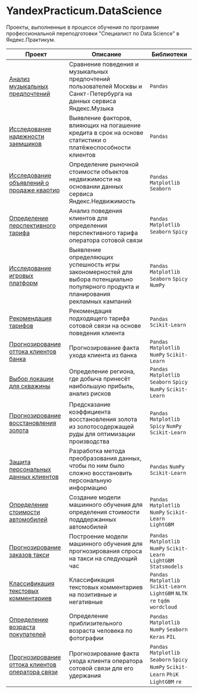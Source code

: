 # YandexPracticum.DataScience
Проекты, выполненные в процессе обучения по программе профессиональной переподготовки "Специалист по Data Science" в Яндекс.Практикум.

| Проект | Описание | Библиотеки |
| --- | --- | --- |
| [Анализ музыкальных предпочтений](https://github.com/feskiv/YandexPracticum.DataScience/tree/main/01%20-%20%D0%90%D0%BD%D0%B0%D0%BB%D0%B8%D0%B7%20%D0%BC%D1%83%D0%B7%D1%8B%D0%BA%D0%B0%D0%BB%D1%8C%D0%BD%D1%8B%D1%85%20%D0%BF%D1%80%D0%B5%D0%B4%D0%BF%D0%BE%D1%87%D1%82%D0%B5%D0%BD%D0%B8%D0%B9) | Сравнение поведения и музыкальных предпочтений пользователей Москвы и Санкт-Петербурга на данных сервиса Яндекс.Музыка  | `Pandas` |
| [Исследование надежности заемщиков](https://github.com/feskiv/YandexPracticum.DataScience/tree/main/02%20-%20%D0%98%D1%81%D1%81%D0%BB%D0%B5%D0%B4%D0%BE%D0%B2%D0%B0%D0%BD%D0%B8%D0%B5%20%D0%BD%D0%B0%D0%B4%D0%B5%D0%B6%D0%BD%D0%BE%D1%81%D1%82%D0%B8%20%D0%B7%D0%B0%D0%B5%D0%BC%D1%89%D0%B8%D0%BA%D0%BE%D0%B2) | Выявление факторов, влияющих на погашение кредита в срок на основе статистики о платёжеспособности клиентов | `Pandas` |
| [Исследование объявлений о продаже квартир](https://github.com/feskiv/YandexPracticum.DataScience/tree/main/03%20-%20%D0%98%D1%81%D1%81%D0%BB%D0%B5%D0%B4%D0%BE%D0%B2%D0%B0%D0%BD%D0%B8%D0%B5%20%D0%BE%D0%B1%D1%8A%D1%8F%D0%B2%D0%BB%D0%B5%D0%BD%D0%B8%D0%B9%20%D0%BE%20%D0%BF%D1%80%D0%BE%D0%B4%D0%B0%D0%B6%D0%B5%20%D0%BA%D0%B2%D0%B0%D1%80%D1%82%D0%B8%D1%80) | Определение рыночной стоимости объектов недвижимости на основании данных сервиса Яндекс.Недвижимость | `Pandas` `Matplotlib` `Seaborn` |
| [Определение перспективного тарифа](https://github.com/feskiv/YandexPracticum.DataScience/tree/main/04%20-%20%D0%9E%D0%BF%D1%80%D0%B5%D0%B4%D0%B5%D0%BB%D0%B5%D0%BD%D0%B8%D0%B5%20%D0%BF%D0%B5%D1%80%D1%81%D0%BF%D0%B5%D0%BA%D1%82%D0%B8%D0%B2%D0%BD%D0%BE%D0%B3%D0%BE%20%D1%82%D0%B0%D1%80%D0%B8%D1%84%D0%B0) | Анализ поведения клиентов для определения перспективного тарифа оператора сотовой связи |  `Pandas` `Matplotlib` `Seaborn` `Spicy` |
| [Исследование игровых платформ](https://github.com/feskiv/YandexPracticum.DataScience/tree/main/05%20-%20%D0%98%D1%81%D1%81%D0%BB%D0%B5%D0%B4%D0%BE%D0%B2%D0%B0%D0%BD%D0%B8%D0%B5%20%D0%B8%D0%B3%D1%80%D0%BE%D0%B2%D1%8B%D1%85%20%D0%BF%D0%BB%D0%B0%D1%82%D1%84%D0%BE%D1%80%D0%BC) | Выявление определяющих успешность игры закономерностей для выбора потенциально популярного продукта и планирования рекламных кампаний | `Pandas` `Matplotlib` `Seaborn` `Spicy` `NumPy` |
| [Рекомендация тарифов](https://github.com/feskiv/YandexPracticum.DataScience/tree/main/06%20-%20%D0%A0%D0%B5%D0%BA%D0%BE%D0%BC%D0%B5%D0%BD%D0%B4%D0%B0%D1%86%D0%B8%D1%8F%20%D1%82%D0%B0%D1%80%D0%B8%D1%84%D0%BE%D0%B2) | Рекомендация подходящего тарифа сотовой связи на основе поведения клиента | `Pandas` `Scikit-Learn` |
| [Прогнозирование оттока клиентов банка](https://github.com/feskiv/YandexPracticum.DataScience/tree/main/07%20-%20%D0%9F%D1%80%D0%BE%D0%B3%D0%BD%D0%BE%D0%B7%D0%B8%D1%80%D0%BE%D0%B2%D0%B0%D0%BD%D0%B8%D0%B5%20%D0%BE%D1%82%D1%82%D0%BE%D0%BA%D0%B0%20%D0%BA%D0%BB%D0%B8%D0%B5%D0%BD%D1%82%D0%BE%D0%B2)| Прогнозирование факта ухода клиента из банка| `Pandas` `Matplotlib` `NumPy` `Scikit-Learn`|
| [Выбор локации для скважины](https://github.com/feskiv/YandexPracticum.DataScience/tree/main/08%20-%20%D0%92%D1%8B%D0%B1%D0%BE%D1%80%20%D0%BB%D0%BE%D0%BA%D0%B0%D1%86%D0%B8%D0%B8%20%D0%B4%D0%BB%D1%8F%20%D1%81%D0%BA%D0%B2%D0%B0%D0%B6%D0%B8%D0%BD%D1%8B) | Определение региона, где добыча принесёт наибольшую прибыль, анализ рисков | `Pandas` `Matplotlib` `Seaborn` `Spicy` `NumPy` `Scikit-Learn` |
| [Прогнозирование восстановления золота](https://github.com/feskiv/YandexPracticum.DataScience/tree/main/09%20-%20%D0%9F%D1%80%D0%BE%D0%B3%D0%BD%D0%BE%D0%B7%D0%B8%D1%80%D0%BE%D0%B2%D0%B0%D0%BD%D0%B8%D0%B5%20%D0%B2%D0%BE%D1%81%D1%81%D1%82%D0%B0%D0%BD%D0%BE%D0%B2%D0%BB%D0%B5%D0%BD%D0%B8%D1%8F%20%D0%B7%D0%BE%D0%BB%D0%BE%D1%82%D0%B0) | Предсказание коэффициента восстановления золота из золотосодержащей руды для оптимизации производства | `Pandas` `Matplotlib` `Spicy` `NumPy` `Scikit-Learn` |
| [Защита персональных данных клиентов](https://github.com/feskiv/YandexPracticum.DataScience/tree/main/10%20-%20%D0%97%D0%B0%D1%89%D0%B8%D1%82%D0%B0%20%D0%BF%D0%B5%D1%80%D1%81%D0%BE%D0%BD%D0%B0%D0%BB%D1%8C%D0%BD%D1%8B%D1%85%20%D0%B4%D0%B0%D0%BD%D0%BD%D1%8B%D1%85%20%D0%BA%D0%BB%D0%B8%D0%B5%D0%BD%D1%82%D0%BE%D0%B2) | Разработка метода преобразования данных, чтобы по ним было сложно восстановить персональную информацию | `Pandas` `NumPy` `Scikit-Learn` |
| [Определение стоимости автомобилей](https://github.com/feskiv/YandexPracticum.DataScience/tree/main/11%20-%20%D0%9E%D0%BF%D1%80%D0%B5%D0%B4%D0%B5%D0%BB%D0%B5%D0%BD%D0%B8%D0%B5%20%D1%81%D1%82%D0%BE%D0%B8%D0%BC%D0%BE%D1%81%D1%82%D0%B8%20%D0%B0%D0%B2%D1%82%D0%BE%D0%BC%D0%BE%D0%B1%D0%B8%D0%BB%D0%B5%D0%B9) | Создание модели машинного обучения для определения стоимости подддержанных автомобилей |`Pandas` `Matplotlib` `NumPy` `Scikit-Learn` `LightGBM ` |
| [Прогнозирование заказов такси](https://github.com/feskiv/YandexPracticum.DataScience/tree/main/12%20-%20%D0%9F%D1%80%D0%BE%D0%B3%D0%BD%D0%BE%D0%B7%D0%B8%D1%80%D0%BE%D0%B2%D0%B0%D0%BD%D0%B8%D0%B5%20%D0%B7%D0%B0%D0%BA%D0%B0%D0%B7%D0%BE%D0%B2%20%D1%82%D0%B0%D0%BA%D1%81%D0%B8) | Построение модели машинного обучения для прогнозирования спроса на такси на следующий час | `Pandas` `Matplotlib` `NumPy` `Scikit-Learn` `LightGBM ` `Statsmodels ` |
| [Классификация текстовых комментариев](https://github.com/feskiv/YandexPracticum.DataScience/tree/main/13%20-%20%D0%9A%D0%BB%D0%B0%D1%81%D1%81%D0%B8%D1%84%D0%B8%D0%BA%D0%B0%D1%86%D0%B8%D1%8F%20%D1%82%D0%B5%D0%BA%D1%81%D1%82%D0%BE%D0%B2%D1%8B%D1%85%20%D0%BA%D0%BE%D0%BC%D0%BC%D0%B5%D0%BD%D1%82%D0%B0%D1%80%D0%B8%D0%B5%D0%B2) | Классификация текстовых комментариев на позитивные и негативные | `Pandas` `Matplotlib` `Scikit-Learn` `LightGBM` `NLTK` `re` `tqdm` `wordcloud` |
| [Определение возраста покупателей](https://github.com/feskiv/YandexPracticum.DataScience/tree/main/14%20-%20%D0%9E%D0%BF%D1%80%D0%B5%D0%B4%D0%B5%D0%BB%D0%B5%D0%BD%D0%B8%D0%B5%20%D0%B2%D0%BE%D0%B7%D1%80%D0%B0%D1%81%D1%82%D0%B0%20%D0%BF%D0%BE%D0%BA%D1%83%D0%BF%D0%B0%D1%82%D0%B5%D0%BB%D0%B5%D0%B9) | Определение приблизительного возраста человека по фотографии | `Pandas` `Matplotlib` `NumPy` `Seaborn` `Keras` `PIL` |
| [Прогнозирование оттока клиентов оператора связи](https://github.com/feskiv/YandexPracticum.DataScience/tree/main/15%20-%20%D0%9F%D1%80%D0%BE%D0%B3%D0%BD%D0%BE%D0%B7%D0%B8%D1%80%D0%BE%D0%B2%D0%B0%D0%BD%D0%B8%D0%B5%20%D0%BE%D1%82%D1%82%D0%BE%D0%BA%D0%B0%20%D0%BA%D0%BB%D0%B8%D0%B5%D0%BD%D1%82%D0%BE%D0%B2) | Прогнозирование факта ухода клиента оператора сотовой связи для его удержания | `Pandas` `Matplotlib` `Seaborn` `Spicy` `NumPy` `Scikit-Learn` `PhiK` `LightGBM` `re` |
